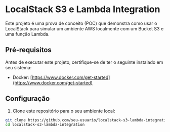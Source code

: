 # LocalStack S3 e Lambda Integration

Este projeto é uma prova de conceito (POC) que demonstra como usar o LocalStack para simular um ambiente AWS localmente com um Bucket S3 e uma função Lambda.

## Pré-requisitos

Antes de executar este projeto, certifique-se de ter o seguinte instalado em seu sistema:

- Docker: [https://www.docker.com/get-started](https://www.docker.com/get-started)

## Configuração

1. Clone este repositório para o seu ambiente local:

```bash
git clone https://github.com/seu-usuario/localstack-s3-lambda-integration.git
cd localstack-s3-lambda-integration
